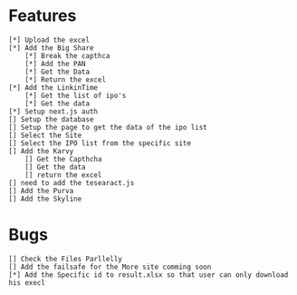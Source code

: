 #   Features
    [*] Upload the excel
    [*] Add the Big Share
        [*] Break the capthca
        [*] Add the PAN 
        [*] Get the Data 
        [*] Return the excel
    [*] Add the LinkinTime
        [*] Get the list of ipo's
        [*] Get the data
    [*] Setup next.js auth
    [] Setup the database
    [] Setup the page to get the data of the ipo list 
    [] Select the Site
    [] Select the IPO list from the specific site
    [] Add the Karvy
        [] Get the Capthcha
        [] Get the data
        [] return the excel
    [] need to add the tesearact.js
    [] Add the Purva
    [] Add the Skyline


#   Bugs
    [] Check the Files Parllelly
    [] Add the failsafe for the More site comming soon
    [*] Add the Specific id to result.xlsx so that user can only download his execl